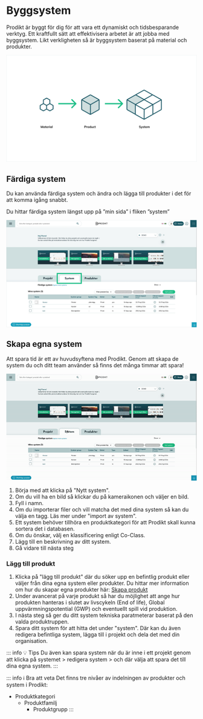 # Byggsystem

Prodikt är byggt för dig för att vara ett dynamiskt och tidsbesparande verktyg. Ett kraftfullt sätt att effektivisera arbetet är att jobba med byggsystem. Likt verkligheten så är byggsystem baserat på material och produkter. 

![Från material till system](/docs-illustration-systems.png)

## Färdiga system

Du kan använda färdiga system och ändra och lägga till produkter i det för att komma igång snabbt. 

Du hittar färdiga system längst upp på ”min sida” i fliken ”system”

![Byggsystem](/ui-home-tab-system.png)

## Skapa egna system

Att spara tid är ett av huvudsyftena med Prodikt. Genom att skapa de system du och ditt team använder så finns det många timmar att spara!

	
![Nytt system](/docs-newsystem.gif)

1. Börja med att klicka på "Nytt system".
2. Om du vill ha en bild så klickar du på kameraikonen och väljer en bild.
3. Fyll i namn.
4. Om du importerar filer och vill matcha det med dina system så kan du välja en tagg. Läs mer under "import av system".
5. Ett system behöver tillhöra en produktkategori för att Prodikt skall kunna sortera det i databasen.
6. Om du önskar, välj en klassificering enligt Co-Class.
7. Lägg till en beskrivning av ditt system.
8. Gå vidare till nästa steg

### Lägg till produkt

1. Klicka på "lägg till produkt" där du söker upp en befintlig produkt eller väljer från dina egna system eller produkter. Du hittar mer information om hur du skapar egna produkter här: [Skapa produkt](/documentation/funktioner/skapa_produkt/)
4. Under avancerat på varje produkt så har du möjlighet att ange hur produkten hanteras i slutet av livscykeln (End of life), Global uppvärmningspotential (GWP) och eventuellt spill vid produktion.
2. I nästa steg så ger du ditt system tekniska paratmeterar baserat på den valda produktruppen. 
3. Spara ditt system för att hitta det under "system". Där kan du även redigera befintliga system, lägga till i projekt och dela det med din organisation.

::: info 💡 Tips
Du även kan spara system när du är inne i ett projekt genom att klicka på systemet > redigera system > och där välja att spara det till dina egna system.
:::

::: info ℹ️ Bra att veta
Det finns tre nivåer av indelningen av produkter och system i Prodikt:
- Produktkategori
	- Produktfamilj
		- Produktgrupp
:::